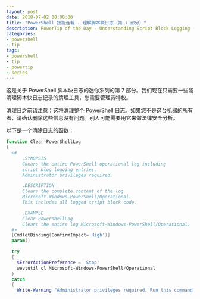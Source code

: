 ```yaml
---
layout: post
date: 2018-07-02 00:00:00
title: "PowerShell 技能连载 - 理解脚本块日志（第 7 部分）"
description: PowerTip of the Day - Understanding Script Block Logging (Part 7)
categories:
- powershell
- tip
tags:
- powershell
- tip
- powertip
- series
---
```

这是关于 PowerShell 脚本块日志的迷你系列的第 7 部分。我们现在只需要一些能清理脚本快日志记录的清理工具，您需要管理员特权。

清理日之前请注意：这将清理整个 PowerShell 日志。如果您不是这台机器的所有者，请确认删除这些信息没有问题。别人可能需要用它来做法律安全分析。

以下是一个清除日志的函数：

```powershell
function Clear-PowerShellLog
{
  <#
      .SYNOPSIS
      Ckears the entire PowerShell operational log including
      script blog logging entries.
      Administrator privileges required.

      .DESCRIPTION
      Clears the complete content of the log
      Microsoft-Windows-PowerShell/Operational.
      This includes all logged script block code.

      .EXAMPLE
      Clear-PowershellLog
      Clears the entire log Microsoft-Windows-PowerShell/Operational.
  #>
  [CmdletBinding(ConfirmImpact='High')]
  param()

  try
  {
    $ErrorActionPreference = 'Stop'
    wevtutil cl Microsoft-Windows-PowerShell/Operational
  }
  catch
  {
    Write-Warning "Administrator privileges required. Run this command from an elevated PowerShell."
```

<!--本文国际来源：[Understanding Script Block Logging (Part 7)](http://community.idera.com/powershell/powertips/b/tips/posts/understanding-script-block-logging-part-7)-->
